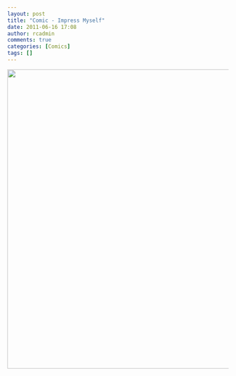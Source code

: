 ```yaml
---
layout: post
title: "Comic - Impress Myself"
date: 2011-06-16 17:08
author: rcadmin
comments: true
categories: [Comics]
tags: []
---
```

<a href="http://bitsmack.com/wp/2011/06/16/comic-impress-myself/"><img src="http://bitsmack.com/wp/wp-content/uploads/2011/06/20110616.jpg" alt="" title="also here is a sports almanac so you can bet on sporting events and know the outcome" width="680" height="680" class="alignnone size-full wp-image-2218" /></a>
